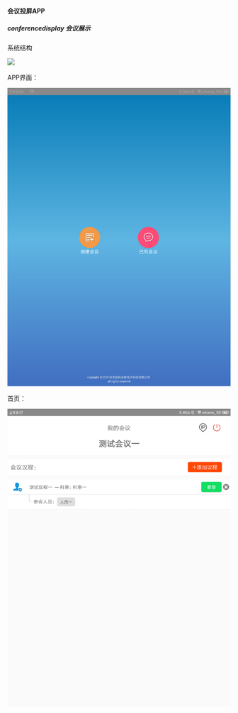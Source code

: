 #### 会议投屏APP
##### conferencedisplay 会议展示

系统结构

![]( [https://github.com/Evloution/android-conferencedisplay/blob/master/images/%E5%9B%BE%E7%89%871.png](https://github.com/Evloution/android-conferencedisplay/blob/master/images/图片1.png) )



APP界面：

![]( https://github.com/Evloution/android-conferencedisplay/blob/master/images/D5CADA3AC3B32F5C799E77FC8701B286.png )



首页：

![]( https://github.com/Evloution/android-conferencedisplay/blob/master/images/2119F2B39F89DDBF17A44026E63C04E7.png )





